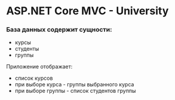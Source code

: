 # ASP.NET Core MVC - University

### База данных содержит сущности:
- курсы
- студенты
- группы


Приложение отображает:
- список курсов
- при выборе курса - группы выбранного курса
- при выборе группы - список студентов группы